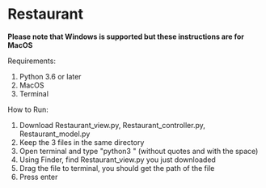 # Restaurant

**Please note that Windows is supported but these instructions are for MacOS**

Requirements:
1. Python 3.6 or later
2. MacOS
3. Terminal

How to Run:
1. Download Restaurant_view.py, Restaurant_controller.py, Restaurant_model.py
2. Keep the 3 files in the same directory
3. Open terminal and type "python3 " (without quotes and with the space)
3. Using Finder, find Restaurant_view.py you just downloaded
4. Drag the file to terminal, you should get the path of the file
5. Press enter
